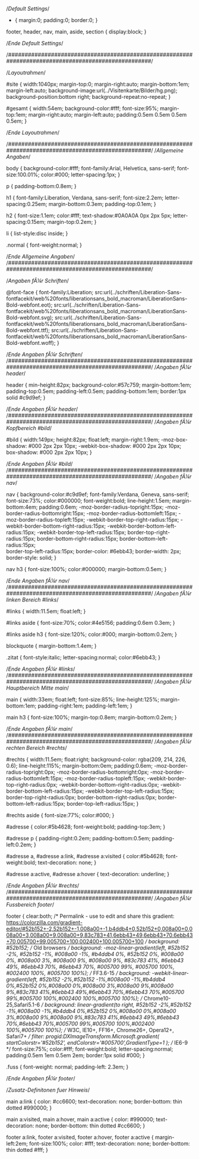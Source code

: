 /*Default Settings*/

* {
margin:0;
padding:0;
border:0;
}

footer, header, nav, main, aside, section {
	display:block;
}

/*Ende Default Settings*/

/*####################################################################################################*/

/*Layoutrahmen*/

#site { 
	width:1040px; 
	margin-top:0; 
	margin-right:auto; 
	margin-bottom:1em; 
	margin-left:auto;
	background-image:url(../Visitenkarte/Bilder/hg.png); 
	background-position:bottom right; 
	background-repeat:no-repeat;
}

#gesamt { 
	width:54em;
	background-color:#fff;
	font-size:95%;
	margin-top:1em; 
	margin-right:auto; 
	margin-left:auto;
	padding:0.5em 0.5em 0.5em 0.5em;
}

/*Ende Layoutrahmen*/

/*####################################################################################################*/
/*Allgemeine Angaben*/

body {
background-color:#fff;
font-family:Arial, Helvetica, sans-serif;
font-size:100.01%;
color:#000;
letter-spacing:1px;
}

p {
padding-bottom:0.8em;
}

h1 {
	font-family:Liberation, Verdana, sans-serif;
	font-size:2.2em;
	letter-spacing:0.25em;
	margin-bottom:0.3em;
	padding-top:0.1em;
}

h2 {
	font-size:1.1em;
	color:#fff;
	text-shadow:#0A0A0A 0px 2px 5px;
	letter-spacing:0.15em;
	margin-top:0.2em;
}

li {
	list-style:disc inside;
}

.normal {
	font-weight:normal;
}

/*Ende Allgemeine Angaben*/
/*####################################################################################################*/

/*Angaben fÃ¼r Schriften*/

@font-face {
	font-family:Liberation;
	src:url(../schriften/Liberation-Sans-fontfacekit/web%20fonts/liberationsans_bold_macroman/LiberationSans-Bold-webfont.eot);
		src:url(../schriften/Liberation-Sans-fontfacekit/web%20fonts/liberationsans_bold_macroman/LiberationSans-Bold-webfont.svg);
			src:url(../schriften/Liberation-Sans-fontfacekit/web%20fonts/liberationsans_bold_macroman/LiberationSans-Bold-webfont.ttf);
				src:url(../schriften/Liberation-Sans-fontfacekit/web%20fonts/liberationsans_bold_macroman/LiberationSans-Bold-webfont.woff);
	}

/*Ende Angaben fÃ¼r Schriften*/
/*####################################################################################################*/
/*Angaben fÃ¼r header*/

header {
min-height:82px;
background-color:#57c759;
margin-bottom:1em;
padding-top:0.5em;
padding-left:0.5em;
padding-bottom:1em;
border:1px solid #c9d9ef;
}

/*Ende Angaben fÃ¼r header*/
/*####################################################################################################*/
/*Angaben fÃ¼r Kopfbereich #bild*/

#bild {
	width:149px;
	height:82px;
	float:left;
	margin-right:1.9em;
	-moz-box-shadow: #000 2px 2px 10px;
	-webkit-box-shadow: #000 2px 2px 10px;
	box-shadow: #000 2px 2px 10px;
}

/*Ende Angaben fÃ¼r #bild*/
/*####################################################################################################*/
/*Angaben fÃ¼r nav*/

nav {
	background-color:#c9d9ef;
	font-family:Verdana, Geneva, sans-serif;
	font-size:73%; 
	color:#000000; 
	font-weight:bold;
	line-height:1.5em;
	margin-bottom:4em;
	padding:0.6em;
	-moz-border-radius-topright:15px;
	-moz-border-radius-bottomright:15px;
	-moz-border-radius-bottomleft:15px;
	-moz-border-radius-topleft:15px;
	-webkit-border-top-right-radius:15px;
	-webkit-border-bottom-right-radius:15px;
	-webkit-border-bottom-left-radius:15px;
	-webkit-border-top-left-radius:15px;
	border-top-right-radius:15px; 
	border-bottom-right-radius:15px; 
	border-bottom-left-radius:15px; 	
	border-top-left-radius:15px;
	border-color: #6ebb43;
	border-width: 2px;
	border-style: solid;
}

nav h3 { 
	font-size:100%; 
	color:#000000;
	margin-bottom:0.5em;
}

/*Ende Angaben fÃ¼r nav*/
/*####################################################################################################*/
/*Angaben fÃ¼r linken Bereich #links*/

#links {
	width:11.5em;
	float:left;
}

#links aside { 
	font-size:70%; 
	color:#4e5156;
	padding:0.6em 0.3em;
}

#links aside h3 {
	font-size:120%;
	color:#000;
	margin-bottom:0.2em;
}

blockquote {
margin-bottom:1.4em;
}

.zitat {
	font-style:italic;
	letter-spacing:normal;
	color:#6ebb43;
}

/*Ende Angaben fÃ¼r #links*/
/*####################################################################################################*/
/*Angaben fÃ¼r Hauptbereich Mitte main*/

main {
	width:33em;
	float:left;
	font-size:85%;
	line-height:125%;
	margin-bottom:1em;
	padding-right:1em; 
	padding-left:1em;
}

main h3 {
	font-size:100%;
	margin-top:0.8em; 
	margin-bottom:0.2em;
}

/*Ende Angaben fÃ¼r main*/
/*####################################################################################################*/
/*Angaben fÃ¼r rechten Bereich #rechts*/

#rechts {
	width:11.5em;
	float:right;
	background-color: rgba(209, 214, 226, 0.6);
	line-height:115%;
	margin-bottom:0em;
	padding:0.6em;
	-moz-border-radius-topright:0px;
	-moz-border-radius-bottomright:0px;
	-moz-border-radius-bottomleft:15px;
	-moz-border-radius-topleft:15px;
	-webkit-border-top-right-radius:0px;
	-webkit-border-bottom-right-radius:0px;
	-webkit-border-bottom-left-radius:15px;
	-webkit-border-top-left-radius:15px;
	border-top-right-radius:0px; 
	border-bottom-right-radius:0px; 
	border-bottom-left-radius:15px; 
	border-top-left-radius:15px;
}

#rechts aside {
	font-size:77%;
	color:#000;
}

#adresse { 
	color:#5b4628; 
	font-weight:bold;
	padding-top:3em;
}

#adresse p {
	padding-right:0.2em; 
	padding-bottom:0.5em; 
	padding-left:0.2em;
}

#adresse a, 
#adresse a:link,
#adresse a:visited
{
	color:#5b4628; 
	font-weight:bold;
	text-decoration: none;
}

#adresse a:active, 
#adresse a:hover
{
	text-decoration: underline;
}

/*Ende Angaben fÃ¼r #rechts*/
/*####################################################################################################*/
/*Angaben fÃ¼r Fussbereich footer*/

footer {
	clear:both;
	/* Permalink - use to edit and share this gradient: https://colorzilla.com/gradient-editor/#52b152+-2,52b152+-1,008a00+-1,b4ddb4+0,52b152+0,008a00+0,008a00+3,008a00+9,008a00+9,83c783+41,6ebb43+49,6ebb43+70,6ebb43+70,005700+99,005700+100,002400+100,005700+100 */
background: #52b152; /* Old browsers */
background: -moz-linear-gradient(left,  #52b152 -2%, #52b152 -1%, #008a00 -1%, #b4ddb4 0%, #52b152 0%, #008a00 0%, #008a00 3%, #008a00 9%, #008a00 9%, #83c783 41%, #6ebb43 49%, #6ebb43 70%, #6ebb43 70%, #005700 99%, #005700 100%, #002400 100%, #005700 100%); /* FF3.6-15 */
background: -webkit-linear-gradient(left,  #52b152 -2%,#52b152 -1%,#008a00 -1%,#b4ddb4 0%,#52b152 0%,#008a00 0%,#008a00 3%,#008a00 9%,#008a00 9%,#83c783 41%,#6ebb43 49%,#6ebb43 70%,#6ebb43 70%,#005700 99%,#005700 100%,#002400 100%,#005700 100%); /* Chrome10-25,Safari5.1-6 */
background: linear-gradient(to right,  #52b152 -2%,#52b152 -1%,#008a00 -1%,#b4ddb4 0%,#52b152 0%,#008a00 0%,#008a00 3%,#008a00 9%,#008a00 9%,#83c783 41%,#6ebb43 49%,#6ebb43 70%,#6ebb43 70%,#005700 99%,#005700 100%,#002400 100%,#005700 100%); /* W3C, IE10+, FF16+, Chrome26+, Opera12+, Safari7+ */
filter: progid:DXImageTransform.Microsoft.gradient( startColorstr='#52b152', endColorstr='#005700',GradientType=1 ); /* IE6-9 */
	 font-size:75%;
	 color:#fff;
	 font-weight:bold;
	 letter-spacing:normal;
	 padding:0.5em 1em 0.5em 2em;
	 border:1px solid #000;
}

.fuss {
	font-weight: normal;
	padding-left: 2.3em;
}

/*Ende Angaben fÃ¼r footer*/



/*Zusatz-Definitonen fuer Hinweis*/

main a:link { 
 	color: #cc6600;
	text-decoration: none;
	border-bottom: thin dotted #990000;
}

main a:visited,
main a:hover,
main a:active {
    color: #990000;
    text-decoration: none;
    border-bottom: thin dotted #cc6600;
}

footer a:link,
footer a:visited,
footer a:hover,
footer a:active
{
	margin-left:2em;
	font-size:100%;
	color: #fff;
	text-decoration: none;
	border-bottom: thin dotted #fff;
}
